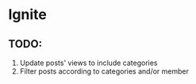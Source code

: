 # Ignite

## TODO:

1) Update posts' views to include categories
2) Filter posts according to categories and/or member
